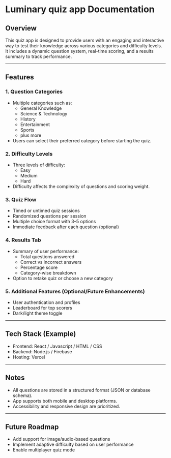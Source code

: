 # Luminary quiz app Documentation

##  Overview
This quiz app is designed to provide users with an engaging and interactive way to test their knowledge across various categories and difficulty levels. It includes a dynamic question system, real-time scoring, and a results summary to track performance.

---

##  Features

### 1.  Question Categories
- Multiple categories such as:
  - General Knowledge
  - Science & Technology
  - History
  - Entertainment
  - Sports
  - plus more
- Users can select their preferred category before starting the quiz.

### 2.  Difficulty Levels
- Three levels of difficulty:
  - Easy
  - Medium
  - Hard
- Difficulty affects the complexity of questions and scoring weight.

### 3.  Quiz Flow
- Timed or untimed quiz sessions
- Randomized questions per session
- Multiple choice format with 3–5 options
- Immediate feedback after each question (optional)

### 4.  Results Tab
- Summary of user performance:
  - Total questions answered
  - Correct vs incorrect answers
  - Percentage score
  - Category-wise breakdown
- Option to retake quiz or choose a new category

### 5.  Additional Features (Optional/Future Enhancements)
- User authentication and profiles
- Leaderboard for top scorers
- Dark/light theme toggle

---

##  Tech Stack (Example)
- Frontend: React / Javascript / HTML / CSS
- Backend: Node.js / Firebase 
- Hosting: Vercel 

---

##  Notes
- All questions are stored in a structured format (JSON or database schema).
- App supports both mobile and desktop platforms.
- Accessibility and responsive design are prioritized.

---

##  Future Roadmap
- Add support for image/audio-based questions
- Implement adaptive difficulty based on user performance
- Enable multiplayer quiz mode
